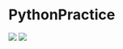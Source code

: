 # PythonPractice
![](https://img.shields.io/badge/Language-Python-yellow.svg)    ![](https://img.shields.io/badge/Author-Am0xil-blue.svg)   
